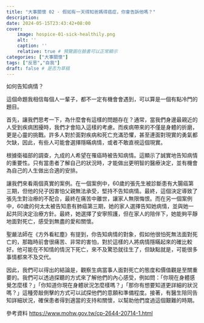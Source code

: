 ```yaml
---
title: "大事關懷 02 - 假如有一天得知爸媽得癌症，你會告訴他嗎？"
description: 
date: 2024-05-15T23:43:42+08:00
cover:
    image: hospice-01-sick-healthily.png
    alt: ''
    caption: ''
    relative: true # 預覽圖在臉書可以正常顯示
categories: ["大事關懷"]
tags: ["反思","自我"]
draft: false # 是否为草稿
---
```


如何告知病情？

這個命題我相信每個人一輩子，都不一定有機會會遇到，可以算是一個有點冷門的題目。

首先，讓我們思考一下，為什麼會有這樣的問題存在？通常，當我們身邊最親近的人受到疾病困擾時，我們才會陷入這樣的考慮。而疾病帶來的不僅是身體的折磨，更是心靈的挑戰。許多人對於面對疾病和死亡充滿恐懼，甚至連面對現實的勇氣都欠缺，因此，有些人可能會選擇隱瞞病情，或者不敢直視這個現實。

根據衛福部的調查，九成的人希望在罹癌時被告知病情。這顯示了誠實地告知病情的重要性。只有當患者了解自己的狀況時，才能做出更明智的醫療決定，並有機會為自己的人生做出合適的安排。

讓我們來看兩個真實的案例。在一個案例中，60歲的張先生被診斷患有大腸癌第三期，但他的兒子因害怕父親無法承受，堅持不告知病情。最終，這個決定導致了張先生對治療的不配合，最終在痛苦中離世，讓家人無限悔恨。而在另一個案例中，60歲的何太太被告知患有肺癌第三期，她的家人選擇告知她病情，並與她一起共同決定治療方針。最終，她選擇了安寧照護，但在家人的陪伴下，她能夠平靜地面對死亡，感受到無盡的愛和關懷。

聖嚴法師在《方外看紅塵》有提到，你告知病情的對象，假如他很怕死無法面對死亡的，那臨時前會很痛苦、非常的害怕，對於這樣的人將病情隱瞞起來的確比較好。他可能在不知情的情況下死亡，來不及驚恐就往生了，但缺點就是，可能很多事情都來不及交代。

因此，我們可以得出的結論是，觀察生病當事人面對死亡的態度和價值觀是至關重要的。我們可以透過探聽的方式來了解他們的內心感受，例如問：「你現在身體感覺怎麼樣？」「你知道你現在身體狀況怎麼樣嗎？」「那你有想要知道更詳細的狀況嗎？」這種旁敲側擊的方式可以試探他們的意願和準備程度。接著，有醫生陪同告知詳細狀況，確保患者得到適當的支持和關懷，以幫助他們度過這個艱難的時期。

參考資料
https://www.mohw.gov.tw/cp-2644-20714-1.html